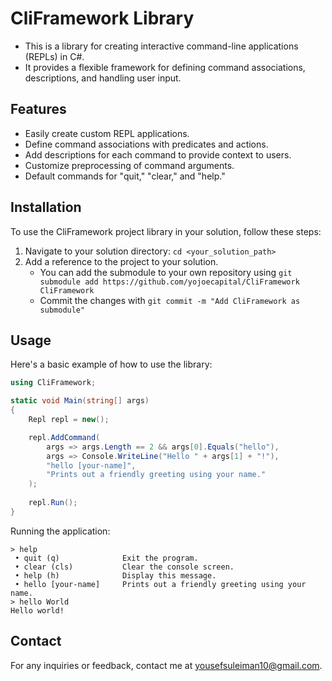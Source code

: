 # CliFramework Library

- This is a library for creating interactive command-line applications (REPLs) in C#. 
- It provides a flexible framework for defining command associations, descriptions, and handling user input.

## Features

- Easily create custom REPL applications.
- Define command associations with predicates and actions.
- Add descriptions for each command to provide context to users.
- Customize preprocessing of command arguments.
- Default commands for "quit," "clear," and "help."

## Installation

To use the CliFramework project library in your solution, follow these steps:

1. Navigate to your solution directory: `cd <your_solution_path>`
2. Add a reference to the project to your solution.
   - You can add the submodule to your own repository using `git submodule add https://github.com/yojoecapital/CliFramework CliFramework`
   - Commit the changes with `git commit -m "Add CliFramework as submodule"`

## Usage

Here's a basic example of how to use the library:

```c#
using CliFramework;

static void Main(string[] args)
{
    Repl repl = new();

    repl.AddCommand(
        args => args.Length == 2 && args[0].Equals("hello"),
        args => Console.WriteLine("Hello " + args[1] + "!"),
        "hello [your-name]",
        "Prints out a friendly greeting using your name."
    );
    
    repl.Run();
}
```

Running the application:

```
> help
 • quit (q)              Exit the program.
 • clear (cls)           Clear the console screen.
 • help (h)              Display this message.
 • hello [your-name]     Prints out a friendly greeting using your name.
> hello World
Hello world!
```

## Contact

For any inquiries or feedback, contact me at [yousefsuleiman10@gmail.com](mailto:yousefsuleiman10@gmail.com).
